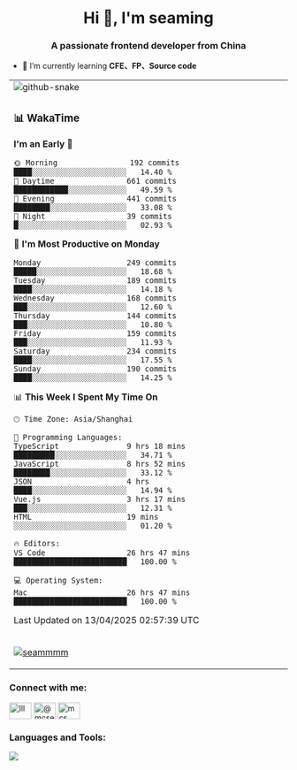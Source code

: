 <h1 align="center">Hi 👋, I'm seaming</h1>
<h3 align="center">A passionate frontend developer from China</h3>

- 🌱 I’m currently learning **CFE、FP、Source code**

<div align="center">

<table>

<tr><td>
  <img alt="github-snake" src="profile-snake-contrib/github-user-contribution.svg"/>
</td></tr>

<tr><td>

### 📊 WakaTime

<!--START_SECTION:waka-->
**I'm an Early 🐤** 

```text
🌞 Morning                192 commits         ████░░░░░░░░░░░░░░░░░░░░░   14.40 % 
🌆 Daytime                661 commits         ████████████░░░░░░░░░░░░░   49.59 % 
🌃 Evening                441 commits         ████████░░░░░░░░░░░░░░░░░   33.08 % 
🌙 Night                  39 commits          █░░░░░░░░░░░░░░░░░░░░░░░░   02.93 % 
```
📅 **I'm Most Productive on Monday** 

```text
Monday                   249 commits         █████░░░░░░░░░░░░░░░░░░░░   18.68 % 
Tuesday                  189 commits         ████░░░░░░░░░░░░░░░░░░░░░   14.18 % 
Wednesday                168 commits         ███░░░░░░░░░░░░░░░░░░░░░░   12.60 % 
Thursday                 144 commits         ███░░░░░░░░░░░░░░░░░░░░░░   10.80 % 
Friday                   159 commits         ███░░░░░░░░░░░░░░░░░░░░░░   11.93 % 
Saturday                 234 commits         ████░░░░░░░░░░░░░░░░░░░░░   17.55 % 
Sunday                   190 commits         ████░░░░░░░░░░░░░░░░░░░░░   14.25 % 
```


📊 **This Week I Spent My Time On** 

```text
🕑︎ Time Zone: Asia/Shanghai

💬 Programming Languages: 
TypeScript               9 hrs 18 mins       █████████░░░░░░░░░░░░░░░░   34.71 % 
JavaScript               8 hrs 52 mins       ████████░░░░░░░░░░░░░░░░░   33.12 % 
JSON                     4 hrs               ████░░░░░░░░░░░░░░░░░░░░░   14.94 % 
Vue.js                   3 hrs 17 mins       ███░░░░░░░░░░░░░░░░░░░░░░   12.31 % 
HTML                     19 mins             ░░░░░░░░░░░░░░░░░░░░░░░░░   01.20 % 

🔥 Editors: 
VS Code                  26 hrs 47 mins      █████████████████████████   100.00 % 

💻 Operating System: 
Mac                      26 hrs 47 mins      █████████████████████████   100.00 % 
```


 Last Updated on 13/04/2025 02:57:39 UTC
<!--END_SECTION:waka-->

</td></tr>

<tr><td>
  <p align="left"> <a href="https://github.com/ryo-ma/github-profile-trophy"><img src="https://github-profile-trophy.vercel.app/?username=seammmm" alt="seammmm" /></a> </p>
</td></tr>
</table>

<h3 align="left">Connect with me:</h3>
<p align="left">
<a href="https://dev.to/lll" target="blank"><img align="center" src="https://raw.githubusercontent.com/rahuldkjain/github-profile-readme-generator/master/src/images/icons/Social/devto.svg" alt="lll" height="30" width="40" /></a>
<a href="https://medium.com/@mcseaming" target="blank"><img align="center" src="https://raw.githubusercontent.com/rahuldkjain/github-profile-readme-generator/master/src/images/icons/Social/medium.svg" alt="@mcseaming" height="30" width="40" /></a>
<a href="https://www.leetcode.com/mcs" target="blank"><img align="center" src="https://raw.githubusercontent.com/rahuldkjain/github-profile-readme-generator/master/src/images/icons/Social/leet-code.svg" alt="mcs" height="30" width="40" /></a>
</p>

<h3 align="left">Languages and Tools:</h3>
<img align="left" src="https://skillicons.dev/icons?i=sass,ts,jest,express,nuxt,firebase,gatsby,js,vue,react,redux,docker,discord,mongodb,stackoverflow,idea,git,vscode,github,gitlab,figma,vite,svg,next,gulp,webpack,bootstrap,jquery,swift,prisma" />
